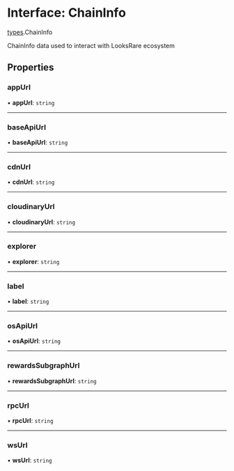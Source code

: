 # Interface: ChainInfo

[types](../modules/types.md).ChainInfo

ChainInfo data used to interact with LooksRare ecosystem

## Properties

### appUrl

• **appUrl**: `string`

___

### baseApiUrl

• **baseApiUrl**: `string`

___

### cdnUrl

• **cdnUrl**: `string`

___

### cloudinaryUrl

• **cloudinaryUrl**: `string`

___

### explorer

• **explorer**: `string`

___

### label

• **label**: `string`

___

### osApiUrl

• **osApiUrl**: `string`

___

### rewardsSubgraphUrl

• **rewardsSubgraphUrl**: `string`

___

### rpcUrl

• **rpcUrl**: `string`

___

### wsUrl

• **wsUrl**: `string`
